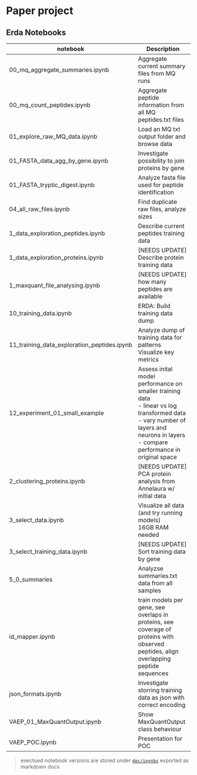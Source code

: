 # Paper project

## Erda Notebooks
notebook  | Description
---  |  --- 
00_mq_aggregate_summaries.ipynb   | Aggregate current summary files from MQ runs
00_mq_count_peptides.ipynb        | Aggregate peptide information from all MQ peptides.txt files
01_explore_raw_MQ_data.ipynb      | Load an MQ txt output folder and browse data
01_FASTA_data_agg_by_gene.ipynb   | Investigate possibility to join proteins by gene
01_FASTA_tryptic_digest.ipynb     | Analyze fasta file used for peptide identification
04_all_raw_files.ipynb            | Find duplicate raw files, analyze sizes
1_data_exploration_peptides.ipynb | Describe current peptides training data
1_data_exploration_proteins.ipynb | \[NEEDS UPDATE\] Describe protein training data 
1_maxquant_file_analysing.ipynb   | \[NEEDS UPDATE\] how many peptides are available
10_training_data.ipynb            | ERDA: Build training data dump
11_training_data_exploration_peptides.ipynb | Analyze dump of training data for patterns<br> Visualize key metrics
12_experiment_01_small_example |  Assess inital model performance on smaller training data<br> - linear vs log transformed data<br> - vary number of layers and neurons in layers<br> - compare performance in original space
2_clustering_proteins.ipynb       | \[NEEDS UPDATE\] PCA protein analysis from Annelaura w/ initial data
3_select_data.ipynb               | Visualize all data (and try running models) <br> 16GB RAM needed
3_select_training_data.ipynb      | \[NEEDS UPDATE\] Sort training data by gene
5_0_summaries                     | Analyzse summaries.txt data from all samples
id_mapper.ipynb                   | train models per gene, see overlaps in proteins, see coverage of proteins with observed peptides, align overlapping peptide sequences
json_formats.ipynb                | Investigate storring training data as json with correct encoding
VAEP_01_MaxQuantOutput.ipynb      | Show MaxQuantOutput class behaviour
VAEP_POC.ipynb                    | Presentation for POC

> exectued notebook versions are stored under [`doc/ipynbs`](doc/ipynbs) exported as markdown docs